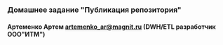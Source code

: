 ### Домашнее задание "Публикация репозитория"

#### Артеменко Артем artemenko_ar@magnit.ru (DWH/ETL разработчик ООО"ИТМ")


